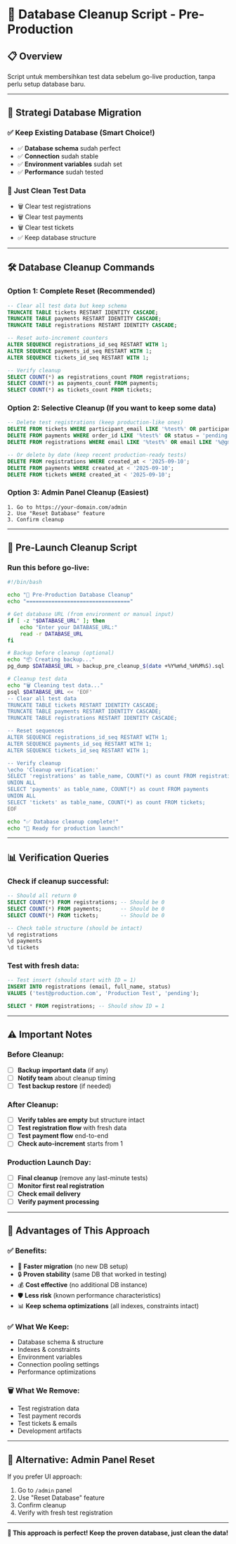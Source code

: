 # 🧹 Database Cleanup Script - Pre-Production

## 📋 Overview
Script untuk membersihkan test data sebelum go-live production, tanpa perlu setup database baru.

---

## 🎯 Strategi Database Migration

### ✅ **Keep Existing Database** (Smart Choice!)
- ✅ **Database schema** sudah perfect
- ✅ **Connection** sudah stable 
- ✅ **Environment variables** sudah set
- ✅ **Performance** sudah tested

### 🧹 **Just Clean Test Data**
- 🗑️ Clear test registrations
- 🗑️ Clear test payments  
- 🗑️ Clear test tickets
- ✅ Keep database structure

---

## 🛠️ Database Cleanup Commands

### **Option 1: Complete Reset** (Recommended)
```sql
-- Clear all test data but keep schema
TRUNCATE TABLE tickets RESTART IDENTITY CASCADE;
TRUNCATE TABLE payments RESTART IDENTITY CASCADE; 
TRUNCATE TABLE registrations RESTART IDENTITY CASCADE;

-- Reset auto-increment counters
ALTER SEQUENCE registrations_id_seq RESTART WITH 1;
ALTER SEQUENCE payments_id_seq RESTART WITH 1;
ALTER SEQUENCE tickets_id_seq RESTART WITH 1;

-- Verify cleanup
SELECT COUNT(*) as registrations_count FROM registrations;
SELECT COUNT(*) as payments_count FROM payments;
SELECT COUNT(*) as tickets_count FROM tickets;
```

### **Option 2: Selective Cleanup** (If you want to keep some data)
```sql
-- Delete test registrations (keep production-like ones)
DELETE FROM tickets WHERE participant_email LIKE '%test%' OR participant_email LIKE '%@gmail.com';
DELETE FROM payments WHERE order_id LIKE '%test%' OR status = 'pending';
DELETE FROM registrations WHERE email LIKE '%test%' OR email LIKE '%@gmail.com';

-- Or delete by date (keep recent production-ready tests)
DELETE FROM registrations WHERE created_at < '2025-09-10';
DELETE FROM payments WHERE created_at < '2025-09-10';
DELETE FROM tickets WHERE created_at < '2025-09-10';
```

### **Option 3: Admin Panel Cleanup** (Easiest)
```
1. Go to https://your-domain.com/admin
2. Use "Reset Database" feature
3. Confirm cleanup
```

---

## 🚀 Pre-Launch Cleanup Script

### **Run this before go-live:**

```bash
#!/bin/bash

echo "🧹 Pre-Production Database Cleanup"
echo "================================="

# Get database URL (from environment or manual input)
if [ -z "$DATABASE_URL" ]; then
    echo "Enter your DATABASE_URL:"
    read -r DATABASE_URL
fi

# Backup before cleanup (optional)
echo "📦 Creating backup..."
pg_dump $DATABASE_URL > backup_pre_cleanup_$(date +%Y%m%d_%H%M%S).sql

# Cleanup test data
echo "🗑️ Cleaning test data..."
psql $DATABASE_URL << 'EOF'
-- Clear all test data
TRUNCATE TABLE tickets RESTART IDENTITY CASCADE;
TRUNCATE TABLE payments RESTART IDENTITY CASCADE; 
TRUNCATE TABLE registrations RESTART IDENTITY CASCADE;

-- Reset sequences
ALTER SEQUENCE registrations_id_seq RESTART WITH 1;
ALTER SEQUENCE payments_id_seq RESTART WITH 1;
ALTER SEQUENCE tickets_id_seq RESTART WITH 1;

-- Verify cleanup
\echo 'Cleanup verification:'
SELECT 'registrations' as table_name, COUNT(*) as count FROM registrations
UNION ALL
SELECT 'payments' as table_name, COUNT(*) as count FROM payments
UNION ALL
SELECT 'tickets' as table_name, COUNT(*) as count FROM tickets;
EOF

echo "✅ Database cleanup complete!"
echo "🎯 Ready for production launch!"
```

---

## 📊 Verification Queries

### **Check if cleanup successful:**
```sql
-- Should all return 0
SELECT COUNT(*) FROM registrations; -- Should be 0
SELECT COUNT(*) FROM payments;      -- Should be 0  
SELECT COUNT(*) FROM tickets;       -- Should be 0

-- Check table structure (should be intact)
\d registrations
\d payments
\d tickets
```

### **Test with fresh data:**
```sql
-- Test insert (should start with ID = 1)
INSERT INTO registrations (email, full_name, status) 
VALUES ('test@production.com', 'Production Test', 'pending');

SELECT * FROM registrations; -- Should show ID = 1
```

---

## ⚠️ Important Notes

### **Before Cleanup:**
- [ ] **Backup important data** (if any)
- [ ] **Notify team** about cleanup timing
- [ ] **Test backup restore** (if needed)

### **After Cleanup:**
- [ ] **Verify tables are empty** but structure intact
- [ ] **Test registration flow** with fresh data
- [ ] **Test payment flow** end-to-end
- [ ] **Check auto-increment** starts from 1

### **Production Launch Day:**
- [ ] **Final cleanup** (remove any last-minute tests)
- [ ] **Monitor first real registration**
- [ ] **Check email delivery**
- [ ] **Verify payment processing**

---

## 🎯 Advantages of This Approach

### ✅ **Benefits:**
- 🚀 **Faster migration** (no new DB setup)
- 🔒 **Proven stability** (same DB that worked in testing)
- 💰 **Cost effective** (no additional DB instance)
- 🛡️ **Less risk** (known performance characteristics)
- 📊 **Keep schema optimizations** (all indexes, constraints intact)

### ✅ **What We Keep:**
- Database schema & structure
- Indexes & constraints  
- Environment variables
- Connection pooling settings
- Performance optimizations

### 🗑️ **What We Remove:**
- Test registration data
- Test payment records
- Test tickets & emails
- Development artifacts

---

## 🔧 Alternative: Admin Panel Reset

If you prefer UI approach:
1. Go to `/admin` panel
2. Use "Reset Database" feature  
3. Confirm cleanup
4. Verify with fresh test registration

---

**🎉 This approach is perfect! Keep the proven database, just clean the data!**

